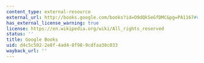 ```yaml
---
content_type: external-resource
external_url: http://books.google.com/books?id=O9dQkSeGfDMC&pg=PA1167#v=onepage
has_external_license_warning: true
license: https://en.wikipedia.org/wiki/All_rights_reserved
status: ''
title: Google Books
uid: d4c5c502-2e8f-4ad4-8f98-9cdfaa38c033
wayback_url: ''
---
```

